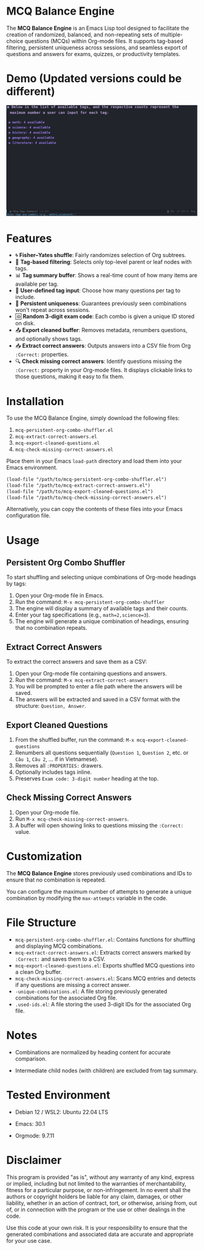 # MCQ Balance Engine

The **MCQ Balance Engine** is an Emacs Lisp tool designed to facilitate the creation of randomized, balanced, and non-repeating sets of multiple-choice questions (MCQs) within Org-mode files. It supports tag-based filtering, persistent uniqueness across sessions, and seamless export of questions and answers for exams, quizzes, or productivity templates.

# Demo (Updated versions could be different)

[![Watch the Video](Screenshot.png)](https://youtu.be/dl1TpdEbq7Q)

# Features

- 🌀 **Fisher–Yates shuffle**: Fairly randomizes selection of Org subtrees.
- 🔖 **Tag-based filtering**: Selects only top-level parent or leaf nodes with tags.
- 📊 **Tag summary buffer**: Shows a real-time count of how many items are available per tag.
- 🎯 **User-defined tag input**: Choose how many questions per tag to include.
- 🧠 **Persistent uniqueness**: Guarantees previously seen combinations won't repeat across sessions.
- 🆔 **Random 3-digit exam code**: Each combo is given a unique ID stored on disk.
- 📤 **Export cleaned buffer**: Removes metadata, renumbers questions, and optionally shows tags.
- 📥 **Extract correct answers**: Outputs answers into a CSV file from Org `:Correct:` properties.
- 🔍 **Check missing correct answers**: Identify questions missing the `:Correct:` property in your Org-mode files. It displays clickable links to those questions, making it easy to fix them.


# Installation

To use the MCQ Balance Engine, simply download the following files:

1. `mcq-persistent-org-combo-shuffler.el`
2. `mcq-extract-correct-answers.el`
3. `mcq-export-cleaned-questions.el`
4. `mcq-check-missing-correct-answers.el`

Place them in your Emacs `load-path` directory and load them into your Emacs environment.

```emacs-lisp
(load-file "/path/to/mcq-persistent-org-combo-shuffler.el")
(load-file "/path/to/mcq-extract-correct-answers.el")
(load-file "/path/to/mcq-export-cleaned-questions.el")
(load-file "/path/to/mcq-check-missing-correct-answers.el")
```

Alternatively, you can copy the contents of these files into your Emacs configuration file.

# Usage

## Persistent Org Combo Shuffler

To start shuffling and selecting unique combinations of Org-mode headings by tags:

1. Open your Org-mode file in Emacs.
2. Run the command: `M-x mcq-persistent-org-combo-shuffler`
3. The engine will display a summary of available tags and their counts.
4. Enter your tag specifications (e.g., `math=2,science=3`).
5. The engine will generate a unique combination of headings, ensuring that no combination repeats.

## Extract Correct Answers

To extract the correct answers and save them as a CSV:

1. Open your Org-mode file containing questions and answers.
2. Run the command: `M-x mcq-extract-correct-answers`
3. You will be prompted to enter a file path where the answers will be saved.
4. The answers will be extracted and saved in a CSV format with the structure: `Question, Answer`.

## Export Cleaned Questions

1. From the shuffled buffer, run the command: `M-x mcq-export-cleaned-questions`
2. Renumbers all questions sequentially (`Question 1`, `Question 2`, etc. or `Câu 1`, `Câu 2`, ... if in Vietnamese).
3. Removes all `:PROPERTIES:` drawers.
4. Optionally includes tags inline.
5. Preserves `Exam code: 3-digit number` heading at the top.

## Check Missing Correct Answers

1. Open your Org-mode file.
2. Run `M-x mcq-check-missing-correct-answers`.
3. A buffer will open showing links to questions missing the `:Correct:` value.

# Customization

The **MCQ Balance Engine** stores previously used combinations and IDs to ensure that no combination is repeated.

You can configure the maximum number of attempts to generate a unique combination by modifying the `max-attempts` variable in the code.

# File Structure

- `mcq-persistent-org-combo-shuffler.el`: Contains functions for shuffling and displaying MCQ combinations.
- `mcq-extract-correct-answers.el`: Extracts correct answers marked by `:Correct:` and saves them to a CSV.
- `mcq-export-cleaned-questions.el`: Exports shuffled MCQ questions into a clean Org buffer.
- `mcq-check-missing-correct-answers.el`: Scans MCQ entries and detects if any questions are missing a correct answer.
- `-unique-combinations.el`: A file storing previously generated combinations for the associated Org file.
- `.used-ids.el`: A file storing the used 3-digit IDs for the associated Org file.

# Notes

- Combinations are normalized by heading content for accurate comparison.

- Intermediate child nodes (with children) are excluded from tag summary.

# Tested Environment

- Debian 12 / WSL2: Ubuntu 22.04 LTS

- Emacs: 30.1

- Orgmode: 9.7.11

# Disclaimer

This program is provided "as is", without any warranty of any kind, express or implied, including but not limited to the warranties of merchantability, fitness for a particular purpose, or non-infringement. In no event shall the authors or copyright holders be liable for any claim, damages, or other liability, whether in an action of contract, tort, or otherwise, arising from, out of, or in connection with the program or the use or other dealings in the code.

Use this code at your own risk. It is your responsibility to ensure that the generated combinations and associated data are accurate and appropriate for your use case.

